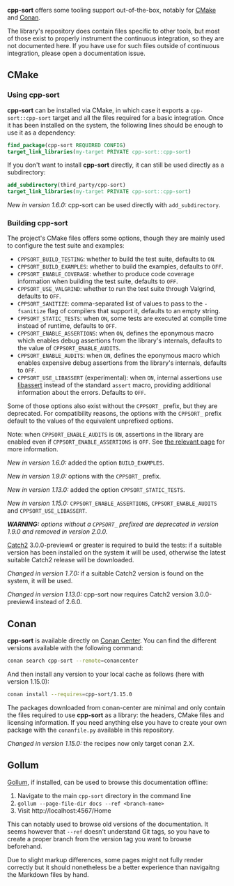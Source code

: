 **cpp-sort** offers some tooling support out-of-the-box, notably for [CMake][cmake] and [Conan][conan].

The library's repository does contain files specific to other tools, but most of those exist to properly instrument the continuous integration, so they are not documented here. If you have use for such files outside of continuous integration, please open a documentation issue.

## CMake

### Using cpp-sort

**cpp-sort** can be installed via CMake, in which case it exports a `cpp-sort::cpp-sort` target and all the files required for a basic integration. Once it has been installed on the system, the following lines should be enough to use it as a dependency:

```cmake
find_package(cpp-sort REQUIRED CONFIG)
target_link_libraries(my-target PRIVATE cpp-sort::cpp-sort)
```

If you don't want to install **cpp-sort** directly, it can still be used directly as a subdirectory:

```cmake
add_subdirectory(third_party/cpp-sort)
target_link_libraries(my-target PRIVATE cpp-sort::cpp-sort)
```

*New in version 1.6.0:* cpp-sort can be used directly with `add_subdirectory`.

### Building cpp-sort

The project's CMake files offers some options, though they are mainly used to configure the test suite and examples:
* `CPPSORT_BUILD_TESTING`: whether to build the test suite, defaults to `ON`.
* `CPPSORT_BUILD_EXAMPLES`: whether to build the examples, defaults to `OFF`.
* `CPPSORT_ENABLE_COVERAGE`: whether to produce code coverage information when building the test suite, defaults to `OFF`.
* `CPPSORT_USE_VALGRIND`: whether to run the test suite through Valgrind, defaults to `OFF`.
* `CPPSORT_SANITIZE`: comma-separated list of values to pass to the `-fsanitize` flag of compilers that support it, defaults to an empty string.
* `CPPSORT_STATIC_TESTS`: when `ON`, some tests are executed at compile time instead of runtime, defaults to `OFF`.
* `CPPSORT_ENABLE_ASSERTIONS`: when `ON`, defines the eponymous macro which enables debug assertions from the library's internals, defaults to the value of `CPPSORT_ENABLE_AUDITS`.
* `CPPSORT_ENABLE_AUDITS`: when `ON`, defines the eponymous macro which enables expensive debug assertions from the library's internals, defaults to `OFF`.
* `CPPSORT_USE_LIBASSERT` (experimental): when `ON`, internal assertions use [libassert][libassert] instead of the standard `assert` macro, providing additional information about the errors. Defaults to `OFF`.

Some of those options also exist without the `CPPSORT_` prefix, but they are deprecated. For compatibility reasons, the options with the `CPPSORT_` prefix default to the values of the equivalent unprefixed options.

Note: when `CPPSORT_ENABLE_AUDITS` is `ON`, assertions in the library are enabled even if `CPPSORT_ENABLE_ASSERTIONS` is `OFF`. See [the relevant page][assertions-and-audits] for more information.

*New in version 1.6.0:* added the option `BUILD_EXAMPLES`.

*New in version 1.9.0:* options with the `CPPSORT_` prefix.

*New in version 1.13.0:* added the option `CPPSORT_STATIC_TESTS`.

*New in version 1.15.0:* `CPPSORT_ENABLE_ASSERTIONS`, `CPPSORT_ENABLE_AUDITS` and `CPPSORT_USE_LIBASSERT`.

***WARNING:** options without a `CPPSORT_` prefixed are deprecated in version 1.9.0 and removed in version 2.0.0.*

[Catch2][catch2] 3.0.0-preview4 or greater is required to build the tests: if a suitable version has been installed on the system it will be used, otherwise the latest suitable Catch2 release will be downloaded.

*Changed in version 1.7.0:* if a suitable Catch2 version is found on the system, it will be used.

*Changed in version 1.13.0:* cpp-sort now requires Catch2 version 3.0.0-preview4 instead of 2.6.0.

## Conan

**cpp-sort** is available directly on [Conan Center][conan-center]. You can find the different versions available with the following command:

```sh
conan search cpp-sort --remote=conancenter
```

And then install any version to your local cache as follows (here with version 1.15.0):

```sh
conan install --requires=cpp-sort/1.15.0
```

The packages downloaded from conan-center are minimal and only contain the files required to use **cpp-sort** as a library: the headers, CMake files and licensing information. If you need anything else you have to create your own package with the `conanfile.py` available in this repository.

*Changed in version 1.15.0:* the recipes now only target conan 2.X.

## Gollum

[Gollum][gollum], if installed, can be used to browse this documentation offline:

1. Navigate to the main `cpp-sort` directory in the command line
2. `gollum --page-file-dir docs --ref <branch-name>`
3. Visit http://localhost:4567/Home

This can notably used to browse old versions of the documentation. It seems however that `--ref` doesn't understand Git tags, so you have to create a proper branch from the version tag you want to browse beforehand.

Due to slight markup differences, some pages might not fully render correctly but it should nonetheless be a better experience than navigaitng the Markdown files by hand.


  [assertions-and-audits]: Home.md#assertions--audits
  [catch2]: https://github.com/catchorg/Catch2
  [cmake]: https://cmake.org/
  [conan]: https://conan.io/
  [conan-center]: https://conan.io/center/recipes/cpp-sort
  [gollum]: https://github.com/gollum/gollum
  [libassert]: https://github.com/jeremy-rifkin/libassert
